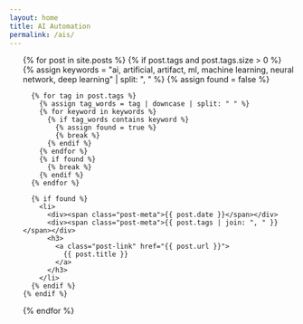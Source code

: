```yaml
---
layout: home
title: AI Automation
permalink: /ais/
---
```


<ul class="post-list">
  {% for post in site.posts %}
    {% if post.tags and post.tags.size > 0 %}
      {% assign keywords = "ai, artificial, artifact, ml, machine learning, neural network, deep learning" | split: ", " %}
      {% assign found = false %}
      
      {% for tag in post.tags %}
        {% assign tag_words = tag | downcase | split: " " %}
        {% for keyword in keywords %}
          {% if tag_words contains keyword %}
            {% assign found = true %}
            {% break %}
          {% endif %}
        {% endfor %}
        {% if found %}
          {% break %}
        {% endif %}
      {% endfor %}

      {% if found %}
        <li>
          <div><span class="post-meta">{{ post.date }}</span></div>
          <div><span class="post-meta">{{ post.tags | join: ", " }}</span></div>
          <h3>
            <a class="post-link" href="{{ post.url }}">
              {{ post.title }}
            </a>
          </h3>
        </li>
      {% endif %}
    {% endif %}
  {% endfor %}
</ul>